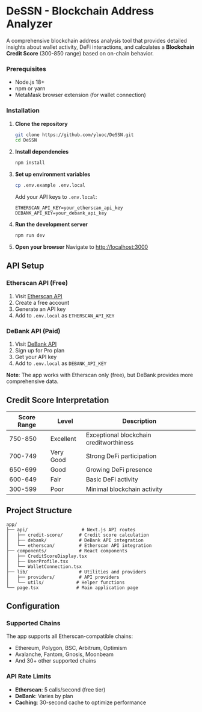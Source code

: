 # DeSSN - Blockchain Address Analyzer

A comprehensive blockchain address analysis tool that provides detailed insights about wallet activity, DeFi interactions, and calculates a **Blockchain Credit Score** (300-850 range) based on on-chain behavior.

### Prerequisites
- Node.js 18+ 
- npm or yarn
- MetaMask browser extension (for wallet connection)

### Installation

1. **Clone the repository**
   ```bash
   git clone https://github.com/yluoc/DeSSN.git
   cd DeSSN
   ```

2. **Install dependencies**
   ```bash
   npm install
   ```

3. **Set up environment variables**
   ```bash
   cp .env.example .env.local
   ```
   
   Add your API keys to `.env.local`:
   ```env
   ETHERSCAN_API_KEY=your_etherscan_api_key
   DEBANK_API_KEY=your_debank_api_key
   ```

4. **Run the development server**
   ```bash
   npm run dev
   ```

5. **Open your browser**
   Navigate to [http://localhost:3000](http://localhost:3000)

## API Setup

### Etherscan API (Free)
1. Visit [Etherscan API](https://etherscan.io/apis)
2. Create a free account
3. Generate an API key
4. Add to `.env.local` as `ETHERSCAN_API_KEY`

### DeBank API (Paid)
1. Visit [DeBank API](https://docs.debank.com/)
2. Sign up for Pro plan
3. Get your API key
4. Add to `.env.local` as `DEBANK_API_KEY`

**Note**: The app works with Etherscan only (free), but DeBank provides more comprehensive data.

## Credit Score Interpretation

| Score Range | Level | Description |
|-------------|-------|-------------|
| 750-850 | Excellent | Exceptional blockchain creditworthiness |
| 700-749 | Very Good | Strong DeFi participation |
| 650-699 | Good | Growing DeFi presence |
| 600-649 | Fair | Basic DeFi activity |
| 300-599 | Poor | Minimal blockchain activity |

## Project Structure

```
app/
├── api/                    # Next.js API routes
│   ├── credit-score/      # Credit score calculation
│   ├── debank/            # DeBank API integration
│   └── etherscan/         # Etherscan API integration
├── components/            # React components
│   ├── CreditScoreDisplay.tsx
│   ├── UserProfile.tsx
│   └── WalletConnection.tsx
├── lib/                   # Utilities and providers
│   ├── providers/         # API providers
│   └── utils/            # Helper functions
└── page.tsx              # Main application page
```

## Configuration

### Supported Chains
The app supports all Etherscan-compatible chains:
- Ethereum, Polygon, BSC, Arbitrum, Optimism
- Avalanche, Fantom, Gnosis, Moonbeam
- And 30+ other supported chains

### API Rate Limits
- **Etherscan**: 5 calls/second (free tier)
- **DeBank**: Varies by plan
- **Caching**: 30-second cache to optimize performance

